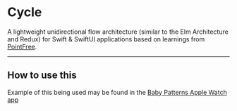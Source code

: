 # Cycle

A lightweight unidirectional flow architecture (similar to the Elm Architecture and Redux) for Swift & SwiftUI applications based on learnings from [PointFree](https://www.pointfree.co).

---

## How to use this
Example of this being used may be found in the [Baby Patterns Apple Watch app](https://github.com/jasonzurita/BabyPatterns/tree/master/Watch%20Extension)

